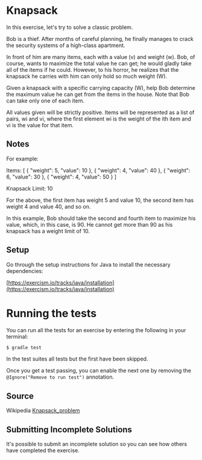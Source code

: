 # Knapsack 

In this exercise, let's try to solve a classic problem.

Bob is a thief. After months of careful planning, he finally manages to crack the security systems of a high-class apartment.

In front of him are many items, each with a value (v) and weight (w). Bob, of course, wants to maximize the total value he can get; he would gladly take all of the items if he could. However, to his horror, he realizes that the knapsack he carries with him can only hold so much weight (W).

Given a knapsack with a specific carrying capacity (W), help Bob determine the maximum value he can get from the items in the house. Note that Bob can take only one of each item.

All values given will be strictly positive. Items will be represented as a list of pairs, wi and vi, where the first element wi is the weight of the ith item and vi is the value for that item.

## Notes

For example:

Items: [ { "weight": 5, "value": 10 }, { "weight": 4, "value": 40 }, { "weight": 6, "value": 30 }, { "weight": 4, "value": 50 } ]

Knapsack Limit: 10

For the above, the first item has weight 5 and value 10, the second item has weight 4 and value 40, and so on.

In this example, Bob should take the second and fourth item to maximize his value, which, in this case, is 90. He cannot get more than 90 as his knapsack has a weight limit of 10.

## Setup

Go through the setup instructions for Java to install the necessary
dependencies:

[https://exercism.io/tracks/java/installation](https://exercism.io/tracks/java/installation)

# Running the tests

You can run all the tests for an exercise by entering the following in your
terminal:

```sh
$ gradle test
```

In the test suites all tests but the first have been skipped.

Once you get a test passing, you can enable the next one by removing the
`@Ignore("Remove to run test")` annotation.

## Source

Wikipedia [Knapsack_problem](https://en.wikipedia.org/wiki/Knapsack_problem)

## Submitting Incomplete Solutions
It's possible to submit an incomplete solution so you can see how others have
completed the exercise.
